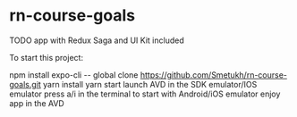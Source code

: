 # rn-course-goals

TODO app with Redux Saga and UI Kit included

To start this project:

npm install expo-cli -- global
clone https://github.com/Smetukh/rn-course-goals.git
yarn install
yarn start
launch AVD in the SDK emulator/IOS emulator
press a/i in the terminal to start with Android/iOS emulator
enjoy app in the AVD
